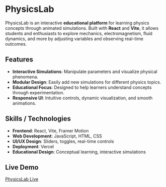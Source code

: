 # PhysicsLab

PhysicsLab is an interactive **educational platform** for learning physics concepts through animated simulations. Built with **React** and **Vite**, it allows students and enthusiasts to explore mechanics, electromagnetism, fluid dynamics, and more by adjusting variables and observing real-time outcomes.

## Features
- **Interactive Simulations**: Manipulate parameters and visualize physical phenomena.
- **Modular Design**: Easily add new simulations for different physics topics.
- **Educational Focus**: Designed to help learners understand concepts through experimentation.
- **Responsive UI**: Intuitive controls, dynamic visualization, and smooth animations.

## Skills / Technologies
- **Frontend**: React, Vite, Framer Motion
- **Web Development**: JavaScript, HTML, CSS
- **UI/UX Design**: Sliders, toggles, real-time controls
- **Deployment**: Vercel
- **Educational Design**: Conceptual learning, interactive simulations

## Live Demo
[PhysicsLab Live](https://physics-lab.vercel.app)

